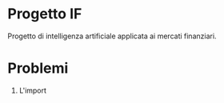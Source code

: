 # Progetto IF
Progetto di intelligenza artificiale applicata ai mercati finanziari.

# Problemi
1. L'import 
